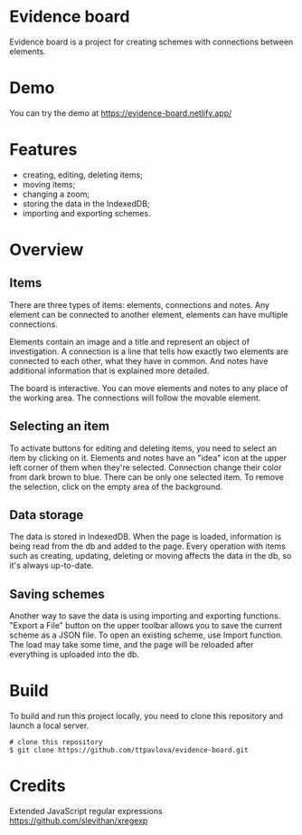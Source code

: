 # Evidence board

Evidence board is a project for creating schemes with connections between elements.

# Demo

You can try the demo at https://evidence-board.netlify.app/

# Features

- creating, editing, deleting items;
- moving items;
- changing a zoom;
- storing the data in the IndexedDB;
- importing and exporting schemes.

# Overview

## Items

There are three types of items: elements, connections and notes. Any element can be connected to another element, elements can have multiple connections.

Elements contain an image and a title and represent an object of investigation. A connection is a line that tells how exactly two elements are connected to each other, what they have in common. And notes have additional information that is explained more detailed.

The board is interactive. You can move elements and notes to any place of the working area. The connections will follow the movable element.

## Selecting an item

To activate buttons for editing and deleting items, you need to select an item by clicking on it. Elements and notes have an "idea" icon at the upper left corner of them when they're selected. Connection change their color from dark brown to blue. There can be only one selected item. To remove the selection, click on the empty area of the background.

## Data storage

The data is stored in IndexedDB. When the page is loaded, information is being read from the db and added to the page. Every operation with items such as creating, updating, deleting or moving affects the data in the db, so it's always up-to-date.

## Saving schemes

Another way to save the data is using importing and exporting functions. "Export a File" button on the upper toolbar allows you to save the current scheme as a JSON file. To open an existing scheme, use Import function. The load may take some time, and the page will be reloaded after everything is uploaded into the db.

# Build

To build and run this project locally, you need to clone this repository and launch a local server.

```
# clone this repository
$ git clone https://github.com/ttpavlova/evidence-board.git
```

# Credits

Extended JavaScript regular expressions https://github.com/slevithan/xregexp
